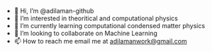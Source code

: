 - 👋 Hi, I’m @adilaman-github
- 👀 I’m interested in theoritical and computational physics
- 🌱 I’m currently learning computational condensed matter physics
- 💞️ I’m looking to collaborate on Machine Learning
- 📫 How to reach me email me at adilamanwork@gmail.com

<!------!>
